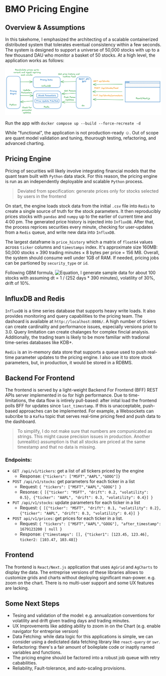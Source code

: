 # BMO Pricing Engine

## Overview & Assumptions

In this takehome, I emphasized the architecting of a scalable containerized distributed system that tolerates eventual consistency within a few seconds. The system is designed to support a universe of 50,000 stocks with up to a few thousand DAU who monitor a basket of 50 stocks. At a high level, the application works as follows:

![Alt text for the image](system_overview.png)

Run the app with `docker compose up --build --force-recreate -d`

While "functional", the application is not production-ready &#9786;. Out of scope are quant model validation and tuning, thourough testing, refactoring, and advanced charting.

## Pricing Engine

Pricing of securities will likely involve integrating financial models that the quant team built with `Python` data stack. For this reason, the pricing engine is run as an independently deployable and scalable `Python` process.

> Deviated from specification: generate prices only for stocks selected by users in the frontend

On start, the engine loads stock data from the initial `.csv` file into `Redis` to create a single source of truth for the stock parameters. It then reproducibly prices stocks with `pandas` and `numpy` up to the earlier of current time and 4:00 pm. The generated price history is injected into `InfluxDB`. After that, the process reprices securities every minute, checking for user-updates from a `Redis` queue, and write new data into `InfluxDB`.

The largest dataframe is `price_history` which a matrix of `float64` values across `ticker` columns and `timestamps` index. It's approximate size 160MB: 50,000 stocks &#215; 390 trading minutes &#215; 8 bytes per price = 156 MB. Overall, the system should consume well under 1GB of RAM. If needed, pricing jobs can be partioned by `security_type` or `id`.

Following GBM formula, ![Equation](<https://latex.codecogs.com/svg.latex?S_{t+1} = S_t \times e^{(\mu - 0.5 \sigma^2)dt + \sigma \sqrt{dt} Z}>), I generate sample data for about 100 stocks with assuming dt = 1 / (252 days * 390 minutes), volatility of 30%, drift of 10%.

## InfluxDB and Redis

`InfluxDB` is a time series database that supports heavy write loads. It also provides monitoring and query capabilities to the pricing team. The dashoard is available at `http://localhost:8086/`. A high number of tickers can create cardinality and performance issues, especially versions priot to 3.0. Query limitation can create chalanges for complex fincial analysis. Additionally, the trading team is likely to be more familiar with tradional time-series databases like KDB+.

`Redis` is an in-memory data store that supports a queue used to push real-time parameter updates to the pricing engine. I also use it to store stock parameters, but, in production, it would be stored in a RDBMS.

## Backend For Frontend

The frontend is served by a light-weight Backend For Frontend (BFF) REST APIs server implemented in `Go` for high performance. Due to time-limitations, the data flow is intirely pull-based: after inital load the frontend polls BFF for updates since `last_timestamp`. If this is unacceptable, push-based approaches can be implemented. For example, a Websockets can subcribe to a `Kafka` topic that serves real-time pricing feed and push data to the dashboard.

> To simplify, I do not make sure that numbers are compunicated as strings. This might cause precision issues in production. Another (unrealitic) assumption is that all stocks are priced at the same timestamp and that no data is missing.

### Endpoints:

- `GET /api/v1/tickers`: get a list of all tickers priced by the engine
    - Response: `{"tickers": ["MSFT","AAPL","GOOG"]}`
- `POST /api/v1/stocks`: get parameters for each ticker in a list
    - Request: `{ "tickers": ["MSFT","AAPL","GOOG"] }`
    - Resonse: `{ [{"ticker": "MSFT", "drift": 0.2, "volatility": 0.5}, {"ticker": "AAPL", "drift": 0.3, "volatility": 0.4}] }`
- `PUT /api/v1/stocks`: update parameters for each ticker in a list 
    - Request: `{ [{"ticker": "MSFT", "drift": 0.1, "volatility": 0.2}, {"ticker": "AAPL", "drift": 0.3, "volatility": 0.4}] }`
- `POST api/v1/prices`: get prices for each ticker in a list.
    - Request: `{ "tickers": ["MSFT","AAPL","GOOG"], "after_timestamp": 1679123200 | null }`
    - Response: `{"timestamps": [], {"ticker1": [123.45, 123.46], ticker2: [103.47, 103.48]}`


## Frontend

The frontend is `React/Next.js` application that uses `AgGrid` and `AgCharts` to display the data. The entreprise versions of these libraries allows to customize grids and charts without deploying significant man-power. e.g. zoom on the chart.
There is no multi-user support and some UX features are lacking.

## Some Next Steps

* Tesing and validation of the model: e.g. annualization conventions for volatility and drift given trading days and trading minutes.
* UX Improvements like adding ability to zoom in on the Chart (e.g. enable navigator for entreprise version)
* Data Fetching: while data logic for this applications is simple, we can consider using a dedictated data fetching library like `react-query` or `swr`.
* Refactoring: there's a fair amount of boileplate code or inaptly named variables and functions.
* The pricing engine should be factored into a robust job queue with retry cababilities.
* Reliability, Fault-tolerance, and auto-scaling provisions.
